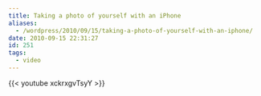 ```yaml
---
title: Taking a photo of yourself with an iPhone
aliases:
  - /wordpress/2010/09/15/taking-a-photo-of-yourself-with-an-iphone/
date: 2010-09-15 22:31:27
id: 251
tags:
  - video
---
```


{{< youtube xckrxgvTsyY >}}
